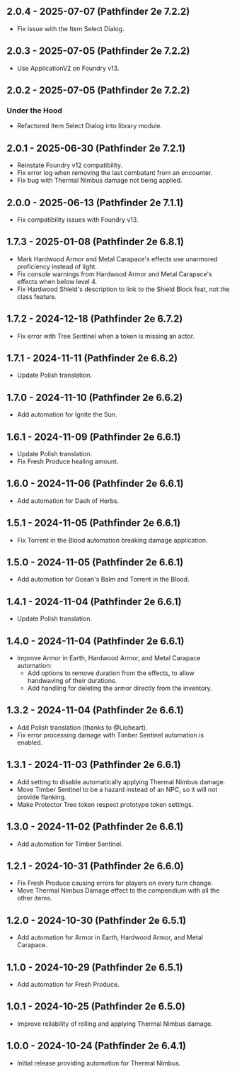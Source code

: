 ## 2.0.4 - 2025-07-07 (Pathfinder 2e 7.2.2)
- Fix issue with the Item Select Dialog.

## 2.0.3 - 2025-07-05 (Pathfinder 2e 7.2.2)
- Use ApplicationV2 on Foundry v13.

## 2.0.2 - 2025-07-05 (Pathfinder 2e 7.2.2)
### Under the Hood
- Refactored Item Select Dialog into library module.

## 2.0.1 - 2025-06-30 (Pathfinder 2e 7.2.1)
- Reinstate Foundry v12 compatibility.
- Fix error log when removing the last combatant from an encounter.
- Fix bug with Thermal Nimbus damage not being applied.

## 2.0.0 - 2025-06-13 (Pathfinder 2e 7.1.1)
- Fix compatibility issues with Foundry v13.

## 1.7.3 - 2025-01-08 (Pathfinder 2e 6.8.1)
- Mark Hardwood Armor and Metal Carapace's effects use unarmored proficiency instead of light.
- Fix console warnings from Hardwood Armor and Metal Carapace's effects when below level 4.
- Fix Hardwood Shield's description to link to the Shield Block feat, not the class feature.

## 1.7.2 - 2024-12-18 (Pathfinder 2e 6.7.2)
- Fix error with Tree Sentinel when a token is missing an actor.

## 1.7.1 - 2024-11-11 (Pathfinder 2e 6.6.2)
- Update Polish translation.

## 1.7.0 - 2024-11-10 (Pathfinder 2e 6.6.2)
- Add automation for Ignite the Sun.

## 1.6.1 - 2024-11-09 (Pathfinder 2e 6.6.1)
- Update Polish translation.
- Fix Fresh Produce healing amount.

## 1.6.0 - 2024-11-06 (Pathfinder 2e 6.6.1)
- Add automation for Dash of Herbs.

## 1.5.1 - 2024-11-05 (Pathfinder 2e 6.6.1)
- Fix Torrent in the Blood automation breaking damage application.

## 1.5.0 - 2024-11-05 (Pathfinder 2e 6.6.1)
- Add automation for Ocean's Balm and Torrent in the Blood.

## 1.4.1 - 2024-11-04 (Pathfinder 2e 6.6.1)
- Update Polish translation.

## 1.4.0 - 2024-11-04 (Pathfinder 2e 6.6.1)
- Improve Armor in Earth, Hardwood Armor, and Metal Carapace automation:
    - Add options to remove duration from the effects, to allow handwaving of their durations.
    - Add handling for deleting the armor directly from the inventory.

## 1.3.2 - 2024-11-04 (Pathfinder 2e 6.6.1)
- Add Polish translation (thanks to @Lioheart).
- Fix error processing damage with Timber Sentinel automation is enabled.

## 1.3.1 - 2024-11-03 (Pathfinder 2e 6.6.1)
- Add setting to disable automatically applying Thermal Nimbus damage.
- Move Timber Sentinel to be a hazard instead of an NPC, so it will not provide flanking.
- Make Protector Tree token respect prototype token settings.

## 1.3.0 - 2024-11-02 (Pathfinder 2e 6.6.1)
- Add automation for Timber Sentinel.

## 1.2.1 - 2024-10-31 (Pathfinder 2e 6.6.0)
- Fix Fresh Produce causing errors for players on every turn change.
- Move Thermal Nimbus Damage effect to the compendium with all the other items.

## 1.2.0 - 2024-10-30 (Pathfinder 2e 6.5.1)
- Add automation for Armor in Earth, Hardwood Armor, and Metal Carapace.

## 1.1.0 - 2024-10-29 (Pathfinder 2e 6.5.1)
- Add automation for Fresh Produce.

## 1.0.1 - 2024-10-25 (Pathfinder 2e 6.5.0)
- Improve reliability of rolling and applying Thermal Nimbus damage.

## 1.0.0 - 2024-10-24 (Pathfinder 2e 6.4.1)
- Initial release providing automation for Thermal Nimbus.

